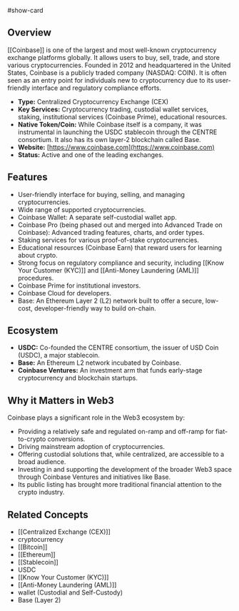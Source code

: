 #show-card

## Overview

[[Coinbase]] is one of the largest and most well-known cryptocurrency exchange platforms globally. It allows users to buy, sell, trade, and store various cryptocurrencies. Founded in 2012 and headquartered in the United States, Coinbase is a publicly traded company (NASDAQ: COIN). It is often seen as an entry point for individuals new to cryptocurrency due to its user-friendly interface and regulatory compliance efforts.

- **Type:** Centralized Cryptocurrency Exchange (CEX)
- **Key Services:** Cryptocurrency trading, custodial wallet services, staking, institutional services (Coinbase Prime), educational resources.
- **Native Token/Coin:** While Coinbase itself is a company, it was instrumental in launching the USDC stablecoin through the CENTRE consortium. It also has its own layer-2 blockchain called Base.
- **Website:** [https://www.coinbase.com](https://www.coinbase.com)
- **Status:** Active and one of the leading exchanges.

## Features

- User-friendly interface for buying, selling, and managing cryptocurrencies.
- Wide range of supported cryptocurrencies.
- Coinbase Wallet: A separate self-custodial wallet app.
- Coinbase Pro (being phased out and merged into Advanced Trade on Coinbase): Advanced trading features, charts, and order types.
- Staking services for various proof-of-stake cryptocurrencies.
- Educational resources (Coinbase Earn) that reward users for learning about crypto.
- Strong focus on regulatory compliance and security, including [[Know Your Customer (KYC)]] and [[Anti-Money Laundering (AML)]] procedures.
- Coinbase Prime for institutional investors.
- Coinbase Cloud for developers.
- Base: An Ethereum Layer 2 (L2) network built to offer a secure, low-cost, developer-friendly way to build on-chain.

## Ecosystem

- **USDC:** Co-founded the CENTRE consortium, the issuer of USD Coin (USDC), a major stablecoin.
- **Base:** An Ethereum L2 network incubated by Coinbase.
- **Coinbase Ventures:** An investment arm that funds early-stage cryptocurrency and blockchain startups.

## Why it Matters in Web3

Coinbase plays a significant role in the Web3 ecosystem by:

- Providing a relatively safe and regulated on-ramp and off-ramp for fiat-to-crypto conversions.
- Driving mainstream adoption of cryptocurrencies.
- Offering custodial solutions that, while centralized, are accessible to a broad audience.
- Investing in and supporting the development of the broader Web3 space through Coinbase Ventures and initiatives like Base.
- Its public listing has brought more traditional financial attention to the crypto industry.

## Related Concepts

- [[Centralized Exchange (CEX)]]
- cryptocurrency
- [[Bitcoin]]
- [[Ethereum]]
- [[Stablecoin]]
- USDC
- [[Know Your Customer (KYC)]]
- [[Anti-Money Laundering (AML)]]
- wallet (Custodial and Self-Custody)
- Base (Layer 2)
